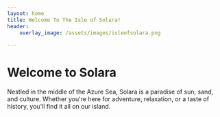 ```yaml
---
layout: home
title: Welcome To The Isle of Solara!
header:
    overlay_image: /assets/images/isleofsolara.png

---
```


# Welcome to Solara
Nestled in the middle of the Azure Sea, Solara is a paradise of sun, sand, and culture. Whether you're here for adventure, relaxation, or a taste of history, you'll find it all on our island.
